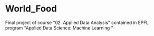 # World_Food
Final project of course "02. Applied Data Analysis" contained in EPFL program "Applied Data Science: Machine Learning " 
